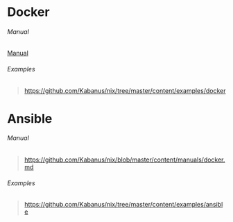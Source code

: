 # Docker
###### Manual
[Manual](https://github.com/Kabanus/nix/blob/master/content/manuals/docker.md)
###### Examples
> https://github.com/Kabanus/nix/tree/master/content/examples/docker
# Ansible
###### Manual
> https://github.com/Kabanus/nix/blob/master/content/manuals/docker.md
###### Examples
> https://github.com/Kabanus/nix/tree/master/content/examples/ansible
